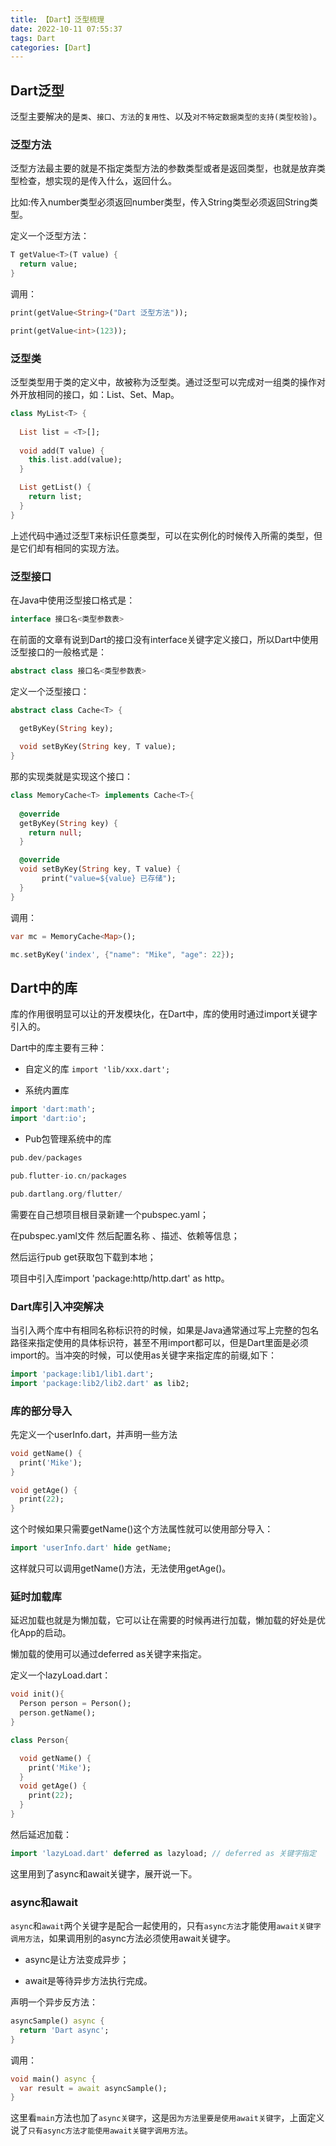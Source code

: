 ```yaml
---
title: 【Dart】泛型梳理
date: 2022-10-11 07:55:37
tags: Dart
categories: [Dart]
---
```


## Dart泛型
泛型主要解决的是`类`、`接口`、`方法`的`复用性`、以及`对不特定数据类型的支持(类型校验)`。

### 泛型方法
泛型方法最主要的就是不指定类型方法的参数类型或者是返回类型，也就是放弃类型检查，想实现的是传入什么，返回什么。

比如:传入number类型必须返回number类型，传入String类型必须返回String类型。

定义一个泛型方法：
```dart
T getValue<T>(T value) {
  return value;
}
```

调用：
```dart
print(getValue<String>("Dart 泛型方法"));

print(getValue<int>(123));
```

### 泛型类

泛型类型用于类的定义中，故被称为泛型类。通过泛型可以完成对一组类的操作对外开放相同的接口，如：List、Set、Map。

```dart
class MyList<T> {
  
  List list = <T>[];
  
  void add(T value) {
    this.list.add(value);
  }

  List getList() {
    return list;
  }
}
```

上述代码中通过泛型T来标识任意类型，可以在实例化的时候传入所需的类型，但是它们却有相同的实现方法。

### 泛型接口

在Java中使用泛型接口格式是：
```java
interface 接口名<类型参数表>
```

在前面的文章有说到Dart的接口没有interface关键字定义接口，所以Dart中使用泛型接口的一般格式是：

```dart
abstract class 接口名<类型参数表>
```

定义一个泛型接口：
```dart
abstract class Cache<T> {

  getByKey(String key);
  
  void setByKey(String key, T value);
}
```


那的实现类就是实现这个接口：

```dart
class MemoryCache<T> implements Cache<T>{
  
  @override
  getByKey(String key) {   
    return null;
  }

  @override
  void setByKey(String key, T value) {
       print("value=${value} 已存储");
  }
}
```

调用：
```dart
var mc = MemoryCache<Map>();

mc.setByKey('index', {"name": "Mike", "age": 22});
```

## Dart中的库
库的作用很明显可以让的开发模块化，在Dart中，库的使用时通过import关键字引入的。

Dart中的库主要有三种：

- 自定义的库
`import 'lib/xxx.dart';`

- 系统内置库
```dart
import 'dart:math';
import 'dart:io';
```
- Pub包管理系统中的库

```dart
pub.dev/packages

pub.flutter-io.cn/packages

pub.dartlang.org/flutter/
```

需要在自己想项目根目录新建一个pubspec.yaml；

在pubspec.yaml文件 然后配置名称 、描述、依赖等信息；

然后运行pub get获取包下载到本地；

项目中引入库import 'package:http/http.dart' as http。

### Dart库引入冲突解决
当引入两个库中有相同名称标识符的时候，如果是Java通常通过写上完整的包名路径来指定使用的具体标识符，甚至不用import都可以，但是Dart里面是必须import的。当冲突的时候，可以使用as关键字来指定库的前缀,如下：

```dart
import 'package:lib1/lib1.dart';
import 'package:lib2/lib2.dart' as lib2;
```

### 库的部分导入
先定义一个userInfo.dart，并声明一些方法
```dart
void getName() {
  print('Mike');
}

void getAge() {
  print(22);
}
```

这个时候如果只需要getName()这个方法属性就可以使用部分导入：

```dart
import 'userInfo.dart' hide getName;
```


这样就只可以调用getName()方法，无法使用getAge()。

### 延时加载库
延迟加载也就是为懒加载，它可以让在需要的时候再进行加载，懒加载的好处是优化App的启动。

懒加载的使用可以通过deferred as关键字来指定。

定义一个lazyLoad.dart：
```dart
void init(){
  Person person = Person();
  person.getName();
}

class Person{

  void getName() {
    print('Mike');
  }
  void getAge() {
    print(22);
  }
}
```

然后延迟加载：
```dart
import 'lazyLoad.dart' deferred as lazyload; // deferred as 关键字指定
```
这里用到了async和await关键字，展开说一下。

### async和await
`async`和`await`两个关键字是配合一起使用的，只有`async方法`才能使用`await关键字调用方法`，如果调用别的async方法必须使用await关键字。

- async是让方法变成异步；

- await是等待异步方法执行完成。


声明一个异步反方法：
```dart
asyncSample() async {
  return 'Dart async';
}
```

调用：
```dart
void main() async {
  var result = await asyncSample();
}
```

这里看`main`方法也加了`async关键字`，这是`因为方法里要是使用await关键字`，上面定义说了`只有async方法才能使用await关键字调用方法`。

